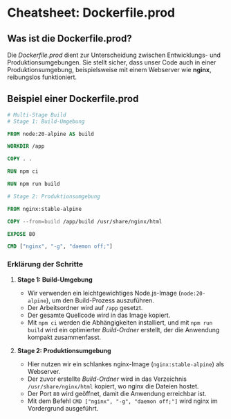 # Cheatsheet: **Dockerfile.prod**

## **Was ist die Dockerfile.prod?**

Die _Dockerfile.prod_ dient zur Unterscheidung zwischen Entwicklungs- und Produktionsumgebungen. Sie stellt sicher, dass unser Code auch in einer Produktionsumgebung, beispielsweise mit einem Webserver wie **nginx**, reibungslos funktioniert.

## **Beispiel einer Dockerfile.prod**

```dockerfile
# Multi-Stage Build
# Stage 1: Build-Umgebung

FROM node:20-alpine AS build

WORKDIR /app

COPY . .

RUN npm ci

RUN npm run build

# Stage 2: Produktionsumgebung

FROM nginx:stable-alpine

COPY --from=build /app/build /usr/share/nginx/html

EXPOSE 80

CMD ["nginx", "-g", "daemon off;"]
```

### **Erklärung der Schritte**

1. **Stage 1: Build-Umgebung**

   - Wir verwenden ein leichtgewichtiges Node.js-Image (`node:20-alpine`), um den Build-Prozess auszuführen.
   - Der Arbeitsordner wird auf `/app` gesetzt.
   - Der gesamte Quellcode wird in das Image kopiert.
   - Mit `npm ci` werden die Abhängigkeiten installiert, und mit `npm run build` wird ein optimierter _Build-Ordner_ erstellt, der die Anwendung kompakt zusammenfasst.

2. **Stage 2: Produktionsumgebung**
   - Hier nutzen wir ein schlankes nginx-Image (`nginx:stable-alpine`) als Webserver.
   - Der zuvor erstellte _Build-Ordner_ wird in das Verzeichnis `/usr/share/nginx/html` kopiert, wo nginx die Dateien hostet.
   - Der Port `80` wird geöffnet, damit die Anwendung erreichbar ist.
   - Mit dem Befehl `CMD ["nginx", "-g", "daemon off;"]` wird nginx im Vordergrund ausgeführt.
